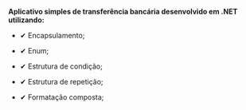 **Aplicativo simples de transferência bancária desenvolvido em .NET utilizando:**

- ✔ Encapsulamento;

- ✔ Enum;

- ✔ Estrutura de condição;

- ✔ Estrutura de repetição;

- ✔ Formatação composta;

  

